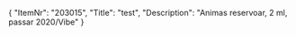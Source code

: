{
  "ItemNr": "203015",
  "Title": "test",
  "Description": "Animas reservoar, 2 ml, passar 2020/Vibe"
}